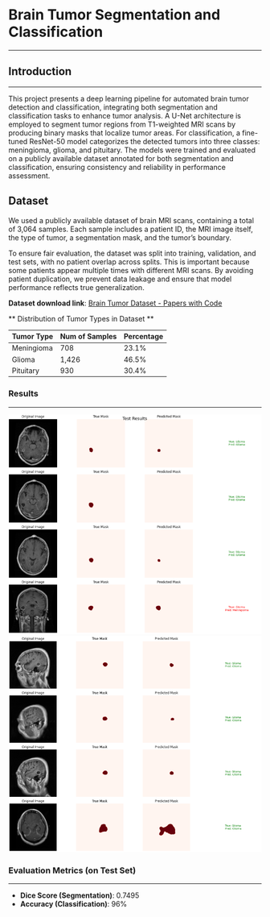 # Brain Tumor Segmentation and Classification
---

## Introduction
---

This project presents a deep learning pipeline for automated brain tumor detection and classification, integrating both segmentation and classification tasks to enhance tumor analysis. A U-Net architecture is employed to segment tumor regions from T1-weighted MRI scans by producing binary masks that localize tumor areas. For classification, a fine-tuned ResNet-50 model categorizes the detected tumors into three classes: meningioma, glioma, and pituitary. The models were trained and evaluated on a publicly available dataset annotated for both segmentation and classification, ensuring consistency and reliability in performance assessment.

## Dataset

We used a publicly available dataset of brain MRI scans, containing a total of 3,064 samples. Each sample includes a patient ID, the MRI image itself, the type of tumor, a segmentation mask, and the tumor’s boundary.

To ensure fair evaluation, the dataset was split into training, validation, and test sets, with no patient overlap across splits. This is important because some patients appear multiple times with different MRI scans. By avoiding patient duplication, we prevent data leakage and ensure that model performance reflects true generalization.

**Dataset download link**: [Brain Tumor Dataset - Papers with Code](https://paperswithcode.com/dataset/brain-tumor-dataset)

** Distribution of Tumor Types in Dataset **


| Tumor Type | Num of Samples | Percentage |
|------------|----------------|------------|
| Meningioma | 708            | 23.1%      |
| Glioma     | 1,426          | 46.5%      |
| Pituitary  | 930            | 30.4%      |

### Results
---
<p float="left">
  <img src="Results/result_1.PNG" width="800"/>
  <img src="Results/result_2.PNG" width="800"/>
</p>


### Evaluation Metrics (on Test Set)
---

- **Dice Score (Segmentation)**: 0.7495  
- **Accuracy (Classification)**: 96%
